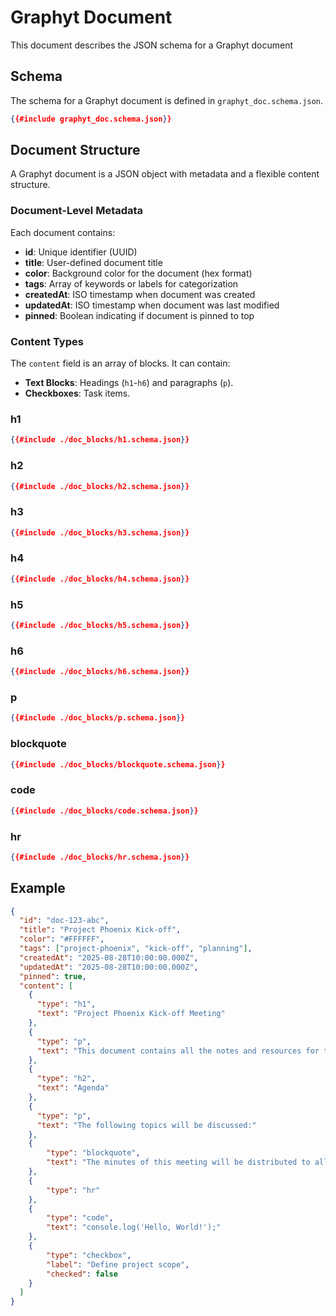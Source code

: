 # Graphyt Document

This document describes the JSON schema for a Graphyt document

## Schema

The schema for a Graphyt document is defined in `graphyt_doc.schema.json`.

```json
{{#include graphyt_doc.schema.json}}
```

## Document Structure

A Graphyt document is a JSON object with metadata and a flexible content structure.

### Document-Level Metadata

Each document contains:

- **id**: Unique identifier (UUID)
- **title**: User-defined document title
- **color**: Background color for the document (hex format)
- **tags**: Array of keywords or labels for categorization
- **createdAt**: ISO timestamp when document was created
- **updatedAt**: ISO timestamp when document was last modified
- **pinned**: Boolean indicating if document is pinned to top

### Content Types

The `content` field is an array of blocks. It can contain:

- **Text Blocks**: Headings (`h1`-`h6`) and paragraphs (`p`).
- **Checkboxes**: Task items.

### h1

```json
{{#include ./doc_blocks/h1.schema.json}}
```

### h2

```json
{{#include ./doc_blocks/h2.schema.json}}
```

### h3

```json
{{#include ./doc_blocks/h3.schema.json}}
```

### h4

```json
{{#include ./doc_blocks/h4.schema.json}}
```

### h5

```json
{{#include ./doc_blocks/h5.schema.json}}
```

### h6

```json
{{#include ./doc_blocks/h6.schema.json}}
```

### p

```json
{{#include ./doc_blocks/p.schema.json}}
```

### blockquote

```json
{{#include ./doc_blocks/blockquote.schema.json}}
```

### code

```json
{{#include ./doc_blocks/code.schema.json}}
```

### hr

```json
{{#include ./doc_blocks/hr.schema.json}}
```

## Example

```json
{
  "id": "doc-123-abc",
  "title": "Project Phoenix Kick-off",
  "color": "#FFFFFF",
  "tags": ["project-phoenix", "kick-off", "planning"],
  "createdAt": "2025-08-28T10:00:00.000Z",
  "updatedAt": "2025-08-28T10:00:00.000Z",
  "pinned": true,
  "content": [
    {
      "type": "h1",
      "text": "Project Phoenix Kick-off Meeting"
    },
    {
      "type": "p",
      "text": "This document contains all the notes and resources for the kick-off meeting."
    },
    {
      "type": "h2",
      "text": "Agenda"
    },
    {
      "type": "p",
      "text": "The following topics will be discussed:"
    },
    {
        "type": "blockquote",
        "text": "The minutes of this meeting will be distributed to all attendees."
    },
    {
        "type": "hr"
    },
    {
        "type": "code",
        "text": "console.log('Hello, World!');"
    },
    {
        "type": "checkbox",
        "label": "Define project scope",
        "checked": false
    }
  ]
}
```
